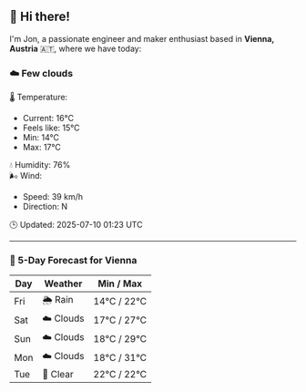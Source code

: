 ## 👋 Hi there!

I'm Jon, a passionate engineer and maker enthusiast based in **Vienna, Austria** 🇦🇹, where we have today:

### ☁️ Few clouds 

🌡️ Temperature: 
* Current: 16°C
* Feels like: 15°C
* Min: 14°C 
* Max: 17°C  

💧 Humidity: 76%  
🌬️ Wind: 
* Speed: 39 km/h 
* Direction: N  

🕒 Updated: 2025-07-10 01:23 UTC

---

### 📅 5-Day Forecast for Vienna

| Day | Weather | Min / Max |
|-----|---------|------------|
| Fri | 🌦️ Rain | 14°C / 22°C |
| Sat | ☁️ Clouds | 17°C / 27°C |
| Sun | ☁️ Clouds | 18°C / 29°C |
| Mon | ☁️ Clouds | 18°C / 31°C |
| Tue | 🌙 Clear | 22°C / 22°C |
